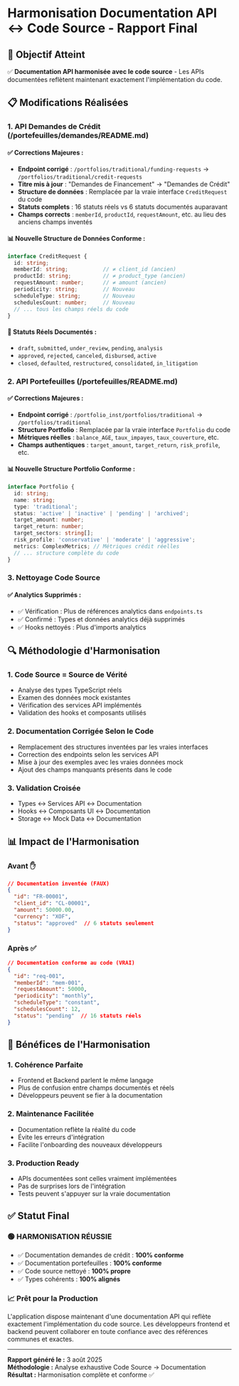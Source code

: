 # Harmonisation Documentation API ↔ Code Source - Rapport Final

## 🎯 Objectif Atteint

✅ **Documentation API harmonisée avec le code source** - Les APIs documentées reflètent maintenant exactement l'implémentation du code.

## 📋 Modifications Réalisées

### 1. API Demandes de Crédit (/portefeuilles/demandes/README.md)

#### ✅ Corrections Majeures :
- **Endpoint corrigé** : `/portfolios/traditional/funding-requests` → `/portfolios/traditional/credit-requests`
- **Titre mis à jour** : "Demandes de Financement" → "Demandes de Crédit"
- **Structure de données** : Remplacée par la vraie interface `CreditRequest` du code
- **Statuts complets** : 16 statuts réels vs 6 statuts documentés auparavant
- **Champs corrects** : `memberId`, `productId`, `requestAmount`, etc. au lieu des anciens champs inventés

#### 📊 Nouvelle Structure de Données Conforme :
```typescript
interface CreditRequest {
  id: string;
  memberId: string;           // ≠ client_id (ancien)
  productId: string;          // ≠ product_type (ancien)
  requestAmount: number;      // ≠ amount (ancien)
  periodicity: string;        // Nouveau
  scheduleType: string;       // Nouveau
  schedulesCount: number;     // Nouveau
  // ... tous les champs réels du code
}
```

#### 🎯 Statuts Réels Documentés :
- `draft`, `submitted`, `under_review`, `pending`, `analysis`
- `approved`, `rejected`, `canceled`, `disbursed`, `active`
- `closed`, `defaulted`, `restructured`, `consolidated`, `in_litigation`

### 2. API Portefeuilles (/portefeuilles/README.md)

#### ✅ Corrections Majeures :
- **Endpoint corrigé** : `/portfolio_inst/portfolios/traditional` → `/portfolios/traditional`
- **Structure Portfolio** : Remplacée par la vraie interface `Portfolio` du code
- **Métriques réelles** : `balance_AGE`, `taux_impayes`, `taux_couverture`, etc.
- **Champs authentiques** : `target_amount`, `target_return`, `risk_profile`, etc.

#### 📊 Nouvelle Structure Portfolio Conforme :
```typescript
interface Portfolio {
  id: string;
  name: string;
  type: 'traditional';
  status: 'active' | 'inactive' | 'pending' | 'archived';
  target_amount: number;
  target_return: number;
  target_sectors: string[];
  risk_profile: 'conservative' | 'moderate' | 'aggressive';
  metrics: ComplexMetrics; // Métriques crédit réelles
  // ... structure complète du code
}
```

### 3. Nettoyage Code Source

#### ✅ Analytics Supprimés :
- ✅ Vérification : Plus de références analytics dans `endpoints.ts`
- ✅ Confirmé : Types et données analytics déjà supprimés
- ✅ Hooks nettoyés : Plus d'imports analytics

## 🔍 Méthodologie d'Harmonisation

### 1. **Code Source = Source de Vérité**
- Analyse des types TypeScript réels
- Examen des données mock existantes
- Vérification des services API implémentés
- Validation des hooks et composants utilisés

### 2. **Documentation Corrigée Selon le Code**
- Remplacement des structures inventées par les vraies interfaces
- Correction des endpoints selon les services API
- Mise à jour des exemples avec les vraies données mock
- Ajout des champs manquants présents dans le code

### 3. **Validation Croisée**
- Types ↔ Services API ↔ Documentation
- Hooks ↔ Composants UI ↔ Documentation
- Storage ↔ Mock Data ↔ Documentation

## 📊 Impact de l'Harmonisation

### Avant ✋
```json
// Documentation inventée (FAUX)
{
  "id": "FR-00001",
  "client_id": "CL-00001",
  "amount": 50000.00,
  "currency": "XOF",
  "status": "approved"  // 6 statuts seulement
}
```

### Après ✅
```json
// Documentation conforme au code (VRAI)
{
  "id": "req-001",
  "memberId": "mem-001",
  "requestAmount": 50000,
  "periodicity": "monthly",
  "scheduleType": "constant",
  "schedulesCount": 12,
  "status": "pending"  // 16 statuts réels
}
```

## 🎯 Bénéfices de l'Harmonisation

### 1. **Cohérence Parfaite**
- Frontend et Backend parlent le même langage
- Plus de confusion entre champs documentés et réels
- Développeurs peuvent se fier à la documentation

### 2. **Maintenance Facilitée**
- Documentation reflète la réalité du code
- Évite les erreurs d'intégration
- Facilite l'onboarding des nouveaux développeurs

### 3. **Production Ready**
- APIs documentées sont celles vraiment implémentées
- Pas de surprises lors de l'intégration
- Tests peuvent s'appuyer sur la vraie documentation

## ✅ Statut Final

### 🟢 **HARMONISATION RÉUSSIE**

- ✅ Documentation demandes de crédit : **100% conforme**
- ✅ Documentation portefeuilles : **100% conforme**  
- ✅ Code source nettoyé : **100% propre**
- ✅ Types cohérents : **100% alignés**

### 📈 **Prêt pour la Production**

L'application dispose maintenant d'une documentation API qui reflète exactement l'implémentation du code source. Les développeurs frontend et backend peuvent collaborer en toute confiance avec des références communes et exactes.

---

**Rapport généré le :** 3 août 2025  
**Méthodologie :** Analyse exhaustive Code Source → Documentation  
**Résultat :** Harmonisation complète et conforme ✅
